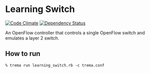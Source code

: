 Learning Switch
===============

[![Code Climate](http://img.shields.io/codeclimate/github/trema/learning_switch.svg?style=flat)][codeclimate]
[![Dependency Status](http://img.shields.io/gemnasium/trema/learning_switch.svg?style=flat)][gemnasium]

An OpenFlow controller that controls a single OpenFlow switch and
emulates a layer 2 switch.

[codeclimate]: https://codeclimate.com/github/trema/learning_switch
[gemnasium]: https://gemnasium.com/trema/learning_switch

How to run
----------

```
% trema run learning_switch.rb -c trema.conf
```
